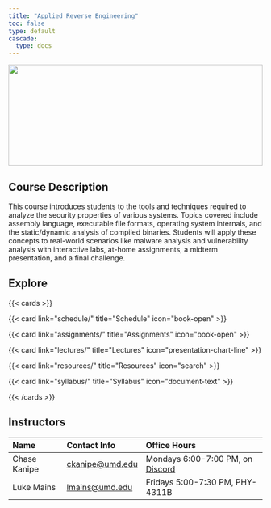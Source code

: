 ```yaml
---
title: "Applied Reverse Engineering"
toc: false
type: default
cascade:
  type: docs
---
```


<img src="images/graph-view.png" style="height: 200px;width:100%;object-fit:cover"></img>

## Course Description

This course introduces students to the tools and techniques required to analyze
the security properties of various systems. Topics covered include assembly
language, executable file formats, operating system internals, and the
static/dynamic analysis of compiled binaries. Students will apply these concepts
to real-world scenarios like malware analysis and vulnerability analysis with
interactive labs, at-home assignments, a midterm presentation, and a final
challenge.

## Explore

{{< cards >}}

{{< card link="schedule/" title="Schedule" icon="book-open" >}}

{{< card link="assignments/" title="Assignments" icon="book-open" >}}

{{< card link="lectures/" title="Lectures" icon="presentation-chart-line" >}}

{{< card link="resources/" title="Resources" icon="search" >}}

{{< card link="syllabus/" title="Syllabus" icon="document-text" >}}

{{< /cards >}}

## Instructors

| Name         | Contact Info                                | Office Hours                                                                                             |
| :----------- | :------------------------------------------ | :------------------------------------------------------------------------------------------------------- |
| Chase Kanipe | [ckanipe@umd.edu](mailto://ckanipe@umd.edu) | Mondays 6:00-7:00 PM, on [Discord](https://discord.com/channels/1271844535538024489/1271844535781031989) |
| Luke Mains   | [lmains@umd.edu](mailto://lmains@umd.edu)   | Fridays 5:00-7:30 PM, PHY-4311B                                                                          |

